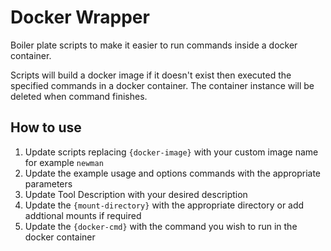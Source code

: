 # Docker Wrapper
Boiler plate scripts to make it easier to run commands inside a docker container.

Scripts will build a docker image if it doesn't exist then executed the specified commands in a docker container.  The container instance will be deleted when command finishes.

## How to use
1. Update scripts replacing `{docker-image}` with your custom image name for example `newman`
2. Update the example usage and options commands with the appropriate parameters
3. Update Tool Description with your desired description
4. Update the `{mount-directory}` with the appropriate directory or add addtional mounts if required
5. Update the `{docker-cmd}` with the command you wish to run in the docker container
